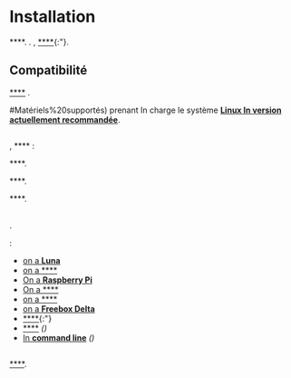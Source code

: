 # Installation

****. .
, [****](http://market.jeedom.fr/index.php?v=d&p=market&type=plugin){:"}.

## Compatibilité

[****](../compatibility/#Boxes%20officielles) .

#Matériels%20supportés) prenant In charge le système [**Linux  In version actuellement recommandée**](../compatibility/#Debian).

## 

, ****  :

 ****.

 ****.

 ****.

## 

.

 :

- [on a **Luna**](../plugins/home%20automation%20protocol/luna)
- [on a ****](recovery)
- [On a **Raspberry Pi**](rpi)
- [On a ****](baremetal)
- [on a ****](vm)
- [on a **Freebox Delta**](freeboxdelta)
- [ ****](https://community-scripts.github.io/ProxmoxVE/scripts?id=jeedom){:"}
- [ ****](docker) *()*
- [In **command line**](cli) *()*

## 

 [****](../premiers-pas/).
